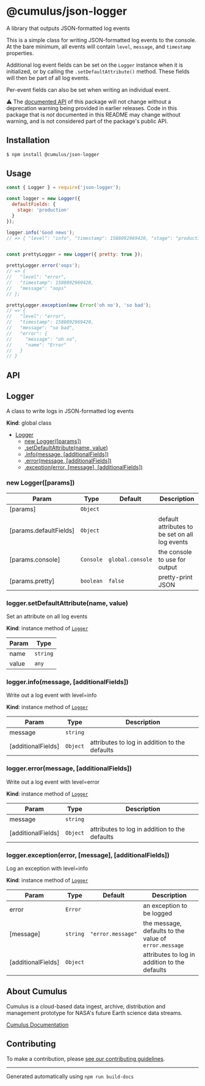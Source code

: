 # @cumulus/json-logger

A library that outputs JSON-formatted log events

This is a simple class for writing JSON-formatted log events to the console. At the bare
minimum, all events will contain `level`, `message`, and `timestamp` properties.

Additional log event fields can be set on the `Logger` instance when it is initialized,
or by calling the `.setDefaultAttribute()` method. These fields will then be part of all log events.

Per-event fields can also be set when writing an individual event.

⚠️ The [documented API](#api) of this package will not change without a
deprecation warning being provided in earlier releases. Code in this package
that is _not_ documented in this README may change without warning, and is not
considered part of the package's public API.

## Installation

```sh
$ npm install @cumulus/json-logger
```

## Usage

```js
const { Logger } = require('json-logger');

const logger = new Logger({
  defaultFields: {
    stage: 'production'
  }
});

logger.info('Good news');
// => { "level": "info", "timestamp": 1588092969420, "stage": "production", "message": "Good news" }


const prettyLogger = new Logger({ pretty: true });

prettyLogger.error('oops');
// => {
//   "level": "error",
//   "timestamp": 1588092969420,
//   "message": "oops"
// };

prettyLogger.exception(new Error('oh no'), 'so bad');
// => {
//   "level": "error",
//   "timestamp": 1588092969420,
//   "message": "so bad",
//   "error": {
//     "message": "oh no",
//     "name": "Error"
//   }
// }
```

## API

<a name="Logger"></a>

## Logger
A class to write logs in JSON-formatted log events

**Kind**: global class  

* [Logger](#Logger)
    * [new Logger([params])](#new_Logger_new)
    * [.setDefaultAttribute(name, value)](#Logger+setDefaultAttribute)
    * [.info(message, [additionalFields])](#Logger+info)
    * [.error(message, [additionalFields])](#Logger+error)
    * [.exception(error, [message], [additionalFields])](#Logger+exception)

<a name="new_Logger_new"></a>

### new Logger([params])

| Param | Type | Default | Description |
| --- | --- | --- | --- |
| [params] | <code>Object</code> |  |  |
| [params.defaultFields] | <code>Object</code> |  | default attributes to be set on all log events |
| [params.console] | <code>Console</code> | <code>global.console</code> | the console to use for output |
| [params.pretty] | <code>boolean</code> | <code>false</code> | pretty-print JSON |

<a name="Logger+setDefaultAttribute"></a>

### logger.setDefaultAttribute(name, value)
Set an attribute on all log events

**Kind**: instance method of [<code>Logger</code>](#Logger)  

| Param | Type |
| --- | --- |
| name | <code>string</code> | 
| value | <code>any</code> | 

<a name="Logger+info"></a>

### logger.info(message, [additionalFields])
Write out a log event with level=info

**Kind**: instance method of [<code>Logger</code>](#Logger)  

| Param | Type | Description |
| --- | --- | --- |
| message | <code>string</code> |  |
| [additionalFields] | <code>Object</code> | attributes to log in addition to the defaults |

<a name="Logger+error"></a>

### logger.error(message, [additionalFields])
Write out a log event with level=error

**Kind**: instance method of [<code>Logger</code>](#Logger)  

| Param | Type | Description |
| --- | --- | --- |
| message | <code>string</code> |  |
| [additionalFields] | <code>Object</code> | attributes to log in addition to the defaults |

<a name="Logger+exception"></a>

### logger.exception(error, [message], [additionalFields])
Log an exception with level=info

**Kind**: instance method of [<code>Logger</code>](#Logger)  

| Param | Type | Default | Description |
| --- | --- | --- | --- |
| error | <code>Error</code> |  | an exception to be logged |
| [message] | <code>string</code> | <code>&quot;error.message&quot;</code> | the message, defaults to the value of `error.message` |
| [additionalFields] | <code>Object</code> |  | attributes to log in addition to the defaults |


## About Cumulus

Cumulus is a cloud-based data ingest, archive, distribution and management
prototype for NASA's future Earth science data streams.

[Cumulus Documentation](https://nasa.github.io/cumulus)

## Contributing

To make a contribution, please [see our contributing guidelines](https://github.com/nasa/cumulus/blob/master/CONTRIBUTING.md).

---
Generated automatically using `npm run build-docs`
